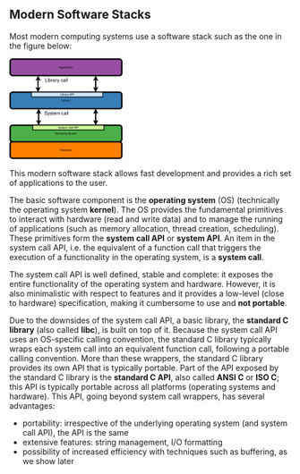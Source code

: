 ## Modern Software Stacks

Most modern computing systems use a software stack such as the one in the figure below:

<img src="../media/modern-sw-stack.svg" alt="Modern Software Stack" width="40%" />

This modern software stack allows fast development and provides a rich set of applications to the user.

The basic software component is the **operating system** (OS) (technically the operating system **kernel**).
The OS provides the fundamental primitives to interact with hardware (read and write data) and to manage the running of applications (such as memory allocation, thread creation, scheduling).
These primitives form the **system call API** or **system API**.
An item in the system call API, i.e. the equivalent of a function call that triggers the execution of a functionality in the operating system, is a **system call**.

The system call API is well defined, stable and complete: it exposes the entire functionality of the operating system and hardware.
However, it is also minimalistic with respect to features and it provides a low-level (close to hardware) specification, making it cumbersome to use and **not portable**.

Due to the downsides of the system call API, a basic library, the **standard C library** (also called **libc**), is built on top of it.
Because the system call API uses an OS-specific calling convention, the standard C library typically wraps each system call into an equivalent function call, following a portable calling convention.
More than these wrappers, the standard C library provides its own API that is typically portable.
Part of the API exposed by the standard C library is the **standard C API**, also called **ANSI C** or **ISO C**;
this API is typically portable across all platforms (operating systems and hardware).
This API, going beyond system call wrappers, has several advantages:

* portability: irrespective of the underlying operating system (and system call API), the API is the same
* extensive features: string management, I/O formatting
* possibility of increased efficiency with techniques such as buffering, as we show later
